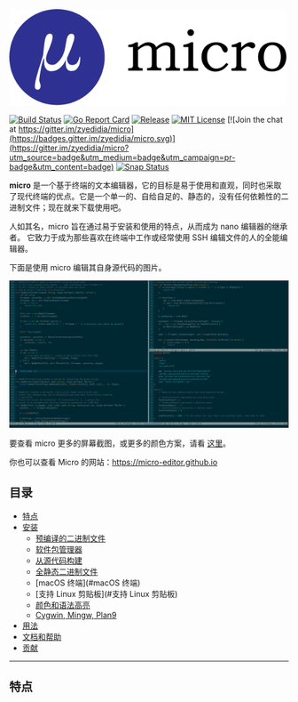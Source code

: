 <img alt="micro logo" src="https://github.com/zyedidia/micro/blob/master/assets/micro-logo.svg" width="500px"/>

[![Build Status](https://travis-ci.org/zyedidia/micro.svg?branch=master)](https://travis-ci.org/zyedidia/micro)
[![Go Report Card](https://goreportcard.com/badge/github.com/zyedidia/micro)](https://goreportcard.com/report/github.com/zyedidia/micro)
[![Release](https://img.shields.io/github/release/zyedidia/micro.svg?label=Release)](https://github.com/zyedidia/micro/releases)
[![MIT License](https://img.shields.io/badge/license-MIT-blue.svg)](https://github.com/zyedidia/micro/blob/master/LICENSE)
[![Join the chat at https://gitter.im/zyedidia/micro](https://badges.gitter.im/zyedidia/micro.svg)](https://gitter.im/zyedidia/micro?utm_source=badge&utm_medium=badge&utm_campaign=pr-badge&utm_content=badge)
[![Snap Status](https://snapcraft.io/micro/badge.svg)](https://snapcraft.io/micro)

**micro** 是一个基于终端的文本编辑器，它的目标是易于使用和直观，同时也采取了现代终端的优点。它是一个单一的、自给自足的、静态的，没有任何依赖性的二进制文件；现在就来下载使用吧。

人如其名，micro 旨在通过易于安装和使用的特点，从而成为 nano 编辑器的继承者。
它致力于成为那些喜欢在终端中工作或经常使用 SSH 编辑文件的人的全能编辑器。

下面是使用 micro 编辑其自身源代码的图片。

![Screenshot](https://github.com/zyedidia/micro/blob/master/assets/micro-solarized.png)

要查看 micro 更多的屏幕截图，或更多的颜色方案，请看 [这里](https://micro-editor.github.io)。

你也可以查看 Micro 的网站：https://micro-editor.github.io

## 目录

- [特点](#特点)
- [安装](#安装)
  - [预编译的二进制文件](#预编译的二进制文件)
  - [软件包管理器](#软件包管理器)
  - [从源代码构建](#从源代码构建)
  - [全静态二进制文件](#全静态二进制文件)
  - [macOS 终端](#macOS 终端)
  - [支持 Linux 剪贴板](#支持 Linux 剪贴板)
  - [颜色和语法高亮](#颜色和语法高亮)
  - [Cygwin, Mingw, Plan9](#cygwin-mingw-plan9)
- [用法](#用法)
- [文档和帮助](#文档和帮助)
- [贡献](#贡献)

- - -

## 特点

